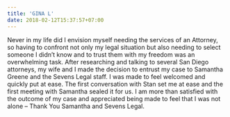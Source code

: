 ```yaml
---
title: 'GINA L'
date: 2018-02-12T15:37:57+07:00
---
```


Never in my life did I envision myself needing the services of an Attorney, so having to confront not only my legal situation but also needing to select someone I didn’t know and to trust them with my freedom was an overwhelming task. After researching and talking to several San Diego attorneys, my wife and I made the decision to entrust my case to Samantha Greene and the Sevens Legal staff. I was made to feel welcomed and quickly put at ease. The first conversation with Stan set me at ease and the first meeting with Samantha sealed it for us. I am more than satisfied with the outcome of my case and appreciated being made to feel that I was not alone – Thank You Samantha and Sevens Legal.